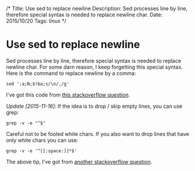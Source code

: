 /*
Title: Use sed to replace newline
Description: Sed processes line by line, therefore special syntax is needed to replace newline char.
Date: 2015/10/20
Tags: linux
*/

# Use sed to replace newline

Sed processes line by line, therefore special syntax is needed to
replace newline char. For some darn reason, I keep forgetting this special
syntax. Here is the command to replace newline by a comma:

    sed ':a;N;$!ba;s/\n/,/g'

I've got this code from [this stackoverflow question](http://stackoverflow.com/questions/1251999/how-can-i-replace-a-newline-n-using-sed).


*Update [2015-11-16]*: If the idea is to drop / skip empty lines, you can use grep:

    grep -v -e "^$"

Careful not to be fooled white chars. If you also want to drop lines that have
only white chars you can use:

    grep -v -e '^[[:space:]]*$'

The above tip, I've got from [another stackoverflow question](http://stackoverflow.com/questions/3432555/remove-blank-lines-with-grep).
